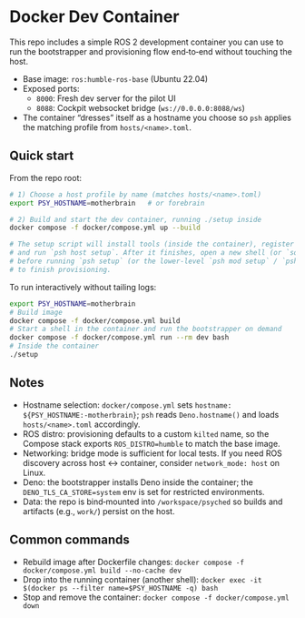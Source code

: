 # Docker Dev Container

This repo includes a simple ROS 2 development container you can use to run the bootstrapper and provisioning flow end‑to‑end without touching the host.

- Base image: `ros:humble-ros-base` (Ubuntu 22.04)
- Exposed ports:
  - `8000`: Fresh dev server for the pilot UI
  - `8088`: Cockpit websocket bridge (`ws://0.0.0.0:8088/ws`)
- The container “dresses” itself as a hostname you choose so `psh` applies the matching profile from `hosts/<name>.toml`.

## Quick start

From the repo root:

```bash
# 1) Choose a host profile by name (matches hosts/<name>.toml)
export PSY_HOSTNAME=motherbrain   # or forebrain

# 2) Build and start the dev container, running ./setup inside
docker compose -f docker/compose.yml up --build

# The setup script will install tools (inside the container), register the psh wrapper,
# and run `psh host setup`. After it finishes, open a new shell (or `source ~/.bashrc`)
# before running `psh setup` (or the lower-level `psh mod setup` / `psh svc setup`)
# to finish provisioning.
```

To run interactively without tailing logs:

```bash
export PSY_HOSTNAME=motherbrain
# Build image
docker compose -f docker/compose.yml build
# Start a shell in the container and run the bootstrapper on demand
docker compose -f docker/compose.yml run --rm dev bash
# Inside the container
./setup
```

## Notes

- Hostname selection: `docker/compose.yml` sets `hostname: ${PSY_HOSTNAME:-motherbrain}`; `psh` reads `Deno.hostname()` and loads `hosts/<name>.toml` accordingly.
- ROS distro: provisioning defaults to a custom `kilted` name, so the Compose stack exports `ROS_DISTRO=humble` to match the base image.
- Networking: bridge mode is sufficient for local tests. If you need ROS discovery across host ↔ container, consider `network_mode: host` on Linux.
- Deno: the bootstrapper installs Deno inside the container; the `DENO_TLS_CA_STORE=system` env is set for restricted environments.
- Data: the repo is bind‑mounted into `/workspace/psyched` so builds and artifacts (e.g., `work/`) persist on the host.

## Common commands

- Rebuild image after Dockerfile changes:
  `docker compose -f docker/compose.yml build --no-cache dev`
- Drop into the running container (another shell):
  `docker exec -it $(docker ps --filter name=$PSY_HOSTNAME -q) bash`
- Stop and remove the container:
  `docker compose -f docker/compose.yml down`

